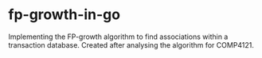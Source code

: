 # fp-growth-in-go
Implementing the FP-growth algorithm to find associations within a transaction database. Created after analysing the algorithm for COMP4121.
